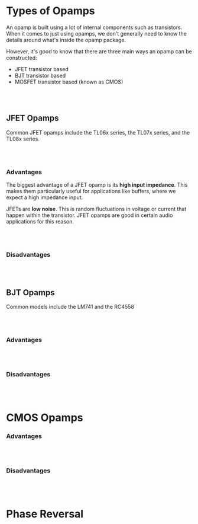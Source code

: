 # Types of Opamps

An opamp is built using a lot of internal components such as transistors. When it comes to just using opamps, we don't generally need to know the details around what's inside the opamp package.

However, it's good to know that there are three main ways an opamp can be constructed:
* JFET transistor based
* BJT transistor based
* MOSFET transistor based (known as CMOS)


</br></br>
## JFET Opamps

Common JFET opamps include the TL06x series, the TL07x series, and the TL08x series.


</br></br>
### Advantages

The biggest advantage of a JFET opamp is its **high input impedance**. This makes them particularly useful for applications like buffers, where we expect a high impedance input.

JFETs are **low noise**. This is random fluctuations in voltage or current that happen within the transistor. JFET opamps are good in certain audio applications for this reason.


</br></br>
### Disadvantages


</br></br>
## BJT Opamps
Common models include the LM741 and the RC4558


</br></br>
### Advantages


</br></br>
### Disadvantages


</br></br>
# CMOS Opamps
### Advantages


</br></br>
### Disadvantages



</br></br>
# Phase Reversal


